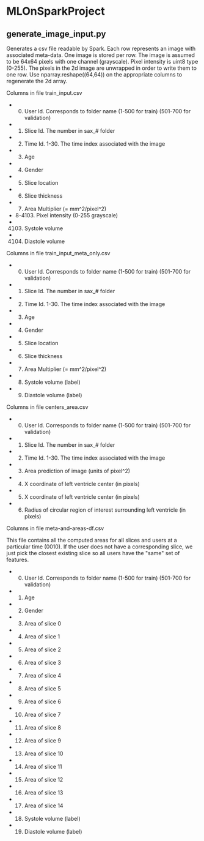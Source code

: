 # MLOnSparkProject

## generate_image_input.py

Generates a csv file readable by Spark. Each row represents an image with associated meta-data. 
One image is stored per row. The image is assumed to be 64x64 pixels with one channel (grayscale). Pixel intensity is uint8 type (0-255). The pixels in the 2d image are unwrapped in order to write them to one row. Use nparray.reshape((64,64)) on the appropriate columns to regenerate the 2d array.

Columns in file train_input.csv

* 0. User Id. Corresponds to folder name (1-500 for train) (501-700 for validation)
* 1. Slice Id. The number in sax_# folder
* 2. Time Id. 1-30. The time index associated with the image
* 3. Age
* 4. Gender
* 5. Slice location
* 6. Slice thickness
* 7. Area Multiplier (= mm^2/pixel^2)
* 8-4103. Pixel intensity (0-255 grayscale) 
* 4103. Systole volume
* 4104. Diastole volume

Columns in file train_input_meta_only.csv

* 0. User Id. Corresponds to folder name (1-500 for train) (501-700 for validation)
* 1. Slice Id. The number in sax_# folder
* 2. Time Id. 1-30. The time index associated with the image
* 3. Age
* 4. Gender
* 5. Slice location
* 6. Slice thickness
* 7. Area Multiplier (= mm^2/pixel^2)
* 8. Systole volume (label)
* 9. Diastole volume (label)

Columns in file centers_area.csv

* 0. User Id. Corresponds to folder name (1-500 for train) (501-700 for validation)
* 1. Slice Id. The number in sax_# folder
* 2. Time Id. 1-30. The time index associated with the image
* 3. Area prediction of image (units of pixel^2)
* 4. X coordinate of left ventricle center (in pixels)
* 5. X coordinate of left ventricle center (in pixels)
* 6. Radius of circular region of interest surrounding left ventricle (in pixels)

Columns in file meta-and-areas-df.csv

This file contains all the computed areas for all slices and users at a particular time (0010).
If the user does not have a corresponding slice, we just pick the closest existing slice so all users have the "same" set of features.

* 0. User Id. Corresponds to folder name (1-500 for train) (501-700 for validation)
* 1. Age
* 2. Gender
* 3. Area of slice 0
* 4. Area of slice 1
* 5. Area of slice 2
* 6. Area of slice 3
* 7. Area of slice 4
* 8. Area of slice 5
* 9. Area of slice 6
* 10. Area of slice 7
* 11. Area of slice 8
* 12. Area of slice 9
* 13. Area of slice 10
* 14. Area of slice 11
* 15. Area of slice 12
* 16. Area of slice 13
* 17. Area of slice 14
* 18. Systole volume (label)
* 19. Diastole volume (label)
